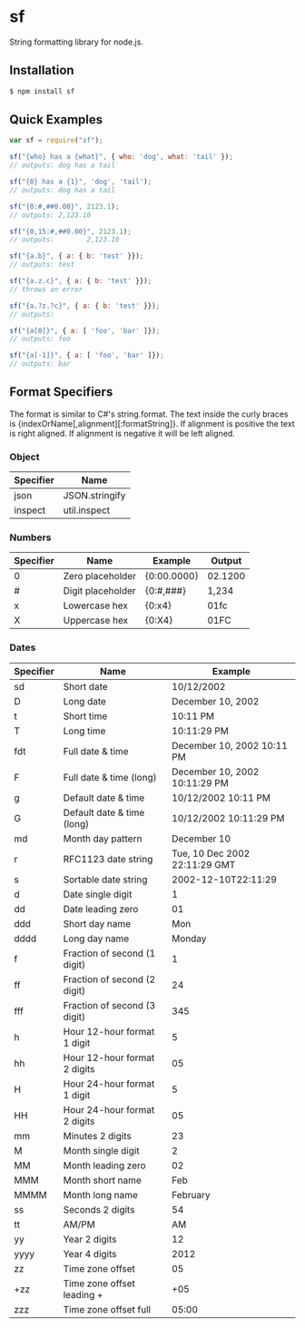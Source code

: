 # sf

String formatting library for node.js.

## Installation

```bash
$ npm install sf
```

## Quick Examples

```javascript
var sf = require("sf");

sf("{who} has a {what}", { who: 'dog', what: 'tail' });
// outputs: dog has a tail

sf("{0} has a {1}", 'dog', 'tail');
// outputs: dog has a tail

sf("{0:#,##0.00}", 2123.1);
// outputs: 2,123.10

sf("{0,15:#,##0.00}", 2123.1);
// outputs:        2,123.10

sf("{a.b}", { a: { b: 'test' }});
// outputs: test

sf("{a.z.c}", { a: { b: 'test' }});
// throws an error

sf("{a.?z.?c}", { a: { b: 'test' }});
// outputs:

sf("{a[0]}", { a: [ 'foo', 'bar' ]});
// outputs: foo

sf("{a[-1]}", { a: [ 'foo', 'bar' ]});
// outputs: bar
```

## Format Specifiers

The format is similar to C#'s string.format. The text inside the curly braces is {indexOrName[,alignment][:formatString]}.
If alignment is positive the text is right aligned. If alignment is negative it will be left aligned.

### Object

| Specifier | Name                         |
|-----------|------------------------------|
| json      | JSON.stringify               |
| inspect   | util.inspect                 |

### Numbers

| Specifier | Name                         | Example          | Output         |
|-----------|------------------------------|------------------|----------------|
| 0         | Zero placeholder             | {0:00.0000}      | 02.1200        |
| #         | Digit placeholder            | {0:#,###}        | 1,234          |
| x         | Lowercase hex                | {0:x4}           | 01fc           |
| X         | Uppercase hex                | {0:X4}           | 01FC           |

### Dates

| Specifier | Name                         | Example                        |
|-----------|------------------------------|--------------------------------|
| sd        | Short date                   | 10/12/2002                     |
| D         | Long date                    | December 10, 2002              |
| t         | Short time                   | 10:11 PM                       |
| T         | Long time                    | 10:11:29 PM                    |
| fdt       | Full date & time             | December 10, 2002 10:11 PM     |
| F         | Full date & time (long)      | December 10, 2002 10:11:29 PM  |
| g         | Default date & time          | 10/12/2002 10:11 PM            |
| G         | Default date & time (long)   | 10/12/2002 10:11:29 PM         |
| md        | Month day pattern            | December 10                    |
| r         | RFC1123 date string          | Tue, 10 Dec 2002 22:11:29 GMT  |
| s         | Sortable date string         | 2002-12-10T22:11:29            |
| d         | Date single digit            | 1                              |
| dd        | Date leading zero            | 01                             |
| ddd       | Short day name               | Mon                            |
| dddd      | Long day name                | Monday                         |
| f         | Fraction of second (1 digit) | 1                              |
| ff        | Fraction of second (2 digit) | 24                             |
| fff       | Fraction of second (3 digit) | 345                            |
| h         | Hour 12-hour format 1 digit  | 5                              |
| hh        | Hour 12-hour format 2 digits | 05                             |
| H         | Hour 24-hour format 1 digit  | 5                              |
| HH        | Hour 24-hour format 2 digits | 05                             |
| mm        | Minutes 2 digits             | 23                             |
| M         | Month single digit           | 2                              |
| MM        | Month leading zero           | 02                             |
| MMM       | Month short name             | Feb                            |
| MMMM      | Month long name              | February                       |
| ss        | Seconds 2 digits             | 54                             |
| tt        | AM/PM                        | AM                             |
| yy        | Year 2 digits                | 12                             |
| yyyy      | Year 4 digits                | 2012                           |
| zz        | Time zone offset             | 05                             |
| +zz       | Time zone offset leading +   | +05                            |
| zzz       | Time zone offset full        | 05:00                          |

